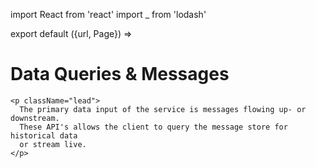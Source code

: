 import React from 'react'
import _ from 'lodash'

export default ({url, Page}) =>
  <Page url={url} name="Data Queries & Message streaming">
    <h1>Data Queries & Messages</h1>

    <p className="lead">
      The primary data input of the service is messages flowing up- or downstream.
      These API's allows the client to query the message store for historical data
      or stream live.
    </p>
  </Page>



